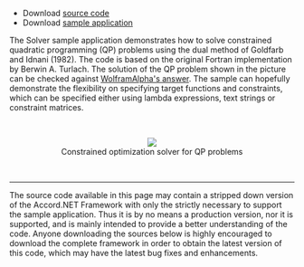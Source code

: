   * Download [source code](http://accord.googlecode.com/svn/wiki/samples/accord-solver-source.zip)
  * Download [sample application](http://accord.googlecode.com/svn/wiki/samples/accord-solver-demo.zip)

The Solver sample application demonstrates how to solve constrained quadratic programming (QP) problems using the dual method of Goldfarb and Idnani (1982). The code is based on the original Fortran implementation by Berwin A. Turlach. The solution of the QP problem shown in the picture can be checked against [WolframAlpha's answer](http://www.wolframalpha.com/input/?i=min+2x%C2%B2%2Bxy%2By%C2%B2-5y%2C+x+%2B+y+%3C%3D+2%2C+x%2By+%3E%3D+1%2C+y+%3E%3D0). The sample can hopefully demonstrate the flexibility on specifying target functions and constraints, which can be specified either using lambda expressions, text strings or constraint matrices.

<br /><p align='center'>
<img src='http://accord.googlecode.com/svn/wiki/samples/accord-math-solver-img.png' />
<br />Constrained optimization solver for QP problems<br>
</p><br />



---

The source code available in this page may contain a stripped down version of the Accord.NET Framework with only the strictly necessary to support the sample application. Thus it is by no means a production version, nor it is supported, and is mainly intended to provide a better understanding of the code. Anyone downloading the sources below is highly encouraged to download the complete framework in order to obtain the latest version of this code, which may have the latest bug fixes and enhancements.